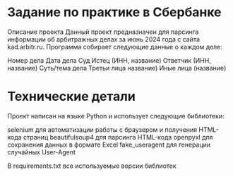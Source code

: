 # Задание по практике в Сбербанке
Описание проекта
Данный проект предназначен для парсинга информации об арбитражных делах за июнь 2024 года с сайта kad.arbitr.ru. Программа собирает следующие данные о каждом деле:

Номер дела
Дата дела
Суд
Истец (ИНН, название)
Ответчик (ИНН, название)
Суть/тема дела
Третьи лица название)
Иные лица (название)

# Технические детали

Проект написан на языке Python и использует следующие библиотеки:

selenium для автоматизации работы с браузером и получения HTML-кода страниц
beautifulsoup4 для парсинга HTML-кода
openpyxl для сохранения данных в формате Excel
fake_useragent для генерации случайных User-Agent

В requirements.txt все используемые версии библиотек 
